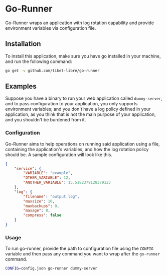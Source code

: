 # Go-Runner

Go-Runner wraps an application with log rotation capability and provide environment variables via configuration file.

## Installation

To install this application, make sure you have go installed in your machine, and run the following command:

```sh
go get -v github.com/tiket-libre/go-runner
```

## Examples

Suppose you have a binary to run your web application called `dummy-server`, and to pass configuration to your application, you only supports environment variables; and you don't have a log policy defined in your application, as you think that is not the main purpose of your application, and you shouldn't be burdened from it.

### Configuration

Go-Runner aims to help operations on running said application using a file, containing the application's variables, and how the log rotation policy should be. A sample configuration will look like this.

```json
{
    "service": {
        "VARIABLE": "example",
        "OTHER_VARIABLE": 12,
        "ANOTHER_VARIABLE": 15.5182379128379123
    },
    "log": {
        "filename": "output.log",
        "maxsize": 10,
        "maxbackups": 0,
        "maxage": 0,
        "compress": false
    }
}
```

### Usage

To run go-runner, provide the path to configuration file using the `CONFIG` variable and then pass any command you want to wrap after the `go-runner` command.

```sh
CONFIG=config.json go-runner dummy-server
```
